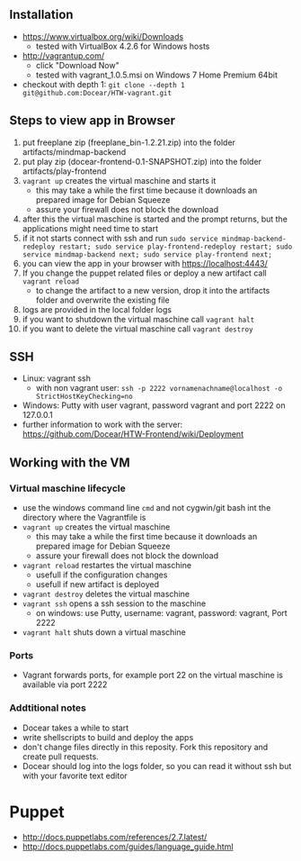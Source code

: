 ## Installation

* https://www.virtualbox.org/wiki/Downloads
    * tested with VirtualBox 4.2.6 for Windows hosts 
* http://vagrantup.com/
     * click "Download Now"
	 * tested with vagrant_1.0.5.msi on Windows 7 Home Premium 64bit
* checkout with depth 1: `git clone --depth 1 git@github.com:Docear/HTW-vagrant.git`

## Steps to view app in Browser
1. put freeplane zip (freeplane_bin-1.2.21.zip) into the folder artifacts/mindmap-backend
1. put play zip (docear-frontend-0.1-SNAPSHOT.zip) into the folder artifacts/play-frontend
1. `vagrant up` creates the virtual maschine and starts it
    * this may take a while the first time because it downloads an prepared image for Debian Squeeze
	* assure your firewall does not block the download
1. after this the virtual maschine is started and the prompt returns, but the applications might need time to start
1. if it not starts connect with ssh and run `sudo service mindmap-backend-redeploy restart; sudo service play-frontend-redeploy restart; sudo service mindmap-backend next; sudo service play-frontend next;`
1. you can view the app in your browser with [https://localhost:4443/](https://localhost:4443/)
2. If you change the puppet related files or deploy a new artifact call `vagrant reload`
    * to change the artifact to a new version, drop it into the artifacts folder and overwrite the existing file
1. logs are provided in the local folder logs
1. if you want to shutdown the virtual maschine call `vagrant halt`
2. if you want to delete the virtual maschine call `vagrant destroy`

## SSH
* Linux: vagrant ssh
    * with non vagrant user: `ssh -p 2222 vornamenachname@localhost -o StrictHostKeyChecking=no`
* Windows: Putty with user vagrant, password vagrant and port 2222 on 127.0.0.1
* further information to work with the server: https://github.com/Docear/HTW-Frontend/wiki/Deployment

## Working with the VM

### Virtual maschine lifecycle

* use the windows command line `cmd` and not cygwin/git bash int the directory where the Vagrantfile is
* `vagrant up` creates the virtual maschine
    * this may take a while the first time because it downloads an prepared image for Debian Squeeze
	* assure your firewall does not block the download
* `vagrant reload` restartes the virtual maschine
    * usefull if the configuration changes
	* usefull if new artifact is deployed
* `vagrant destroy` deletes the virtual maschine
* `vagrant ssh` opens a ssh session to the maschine
    * on windows: use Putty, username: vagrant, password: vagrant, Port 2222
* `vagrant halt` shuts down a virtual maschine

### Ports

* Vagrant forwards ports, for example port 22 on the virtual maschine is available via port 2222



### Addtitional notes

* Docear takes a while to start
* write shellscripts to build and deploy the apps
* don't change files directly in this reposity. Fork this repository and create pull requests.
* Docear should log into the logs folder, so you can read it without ssh but with your favorite text editor

# Puppet
* http://docs.puppetlabs.com/references/2.7.latest/
* http://docs.puppetlabs.com/guides/language_guide.html

